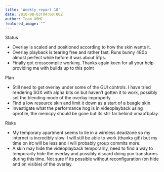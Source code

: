 ```yaml
---
title: 'Weekly report 10'
date: 2010-08-03T04:00:00Z
author: Team XBMC
featured_image: ""
---
```

Status

 
 * Overlay is scaled and positioned according to how the skin wants it.
 * Overlay playback is tearing free and rather fast. Runs bunny 480p almost perfect while before it was about 5fps.
 * Finally got crosscompile working. Thanks again koen for all your help providing me with builds up to this point
 
 Plan

 
 * Still need to get overlay under some of the GUI controls. I have tried rendering SGX with alpha bits on but haven’t gotten it to work, possibly set the blending mode of the overlay improperly.
 * Find a low resource skin and limit it down as a start of a beagle skin.
 * Investigate what the performance hog is in videoplayback using oprofile, the memcpy should be gone but its still far behind omapfbplay.
 
 Risks

 
 * My temporary apartment seems to lie in a wireless deadzone so my internet is incredibly slow. I will still be able to work (thanks git!) but my time on irc will be less and i will probably group commits more.
 * A skin may hide the videoplayback temporarily, need to find a way to temporarily hide the overlay and possibly discard doing yuv transforms during this time. Not sure if its possible without reconfiguration (on hide and on visible) of the overlay.
 
 